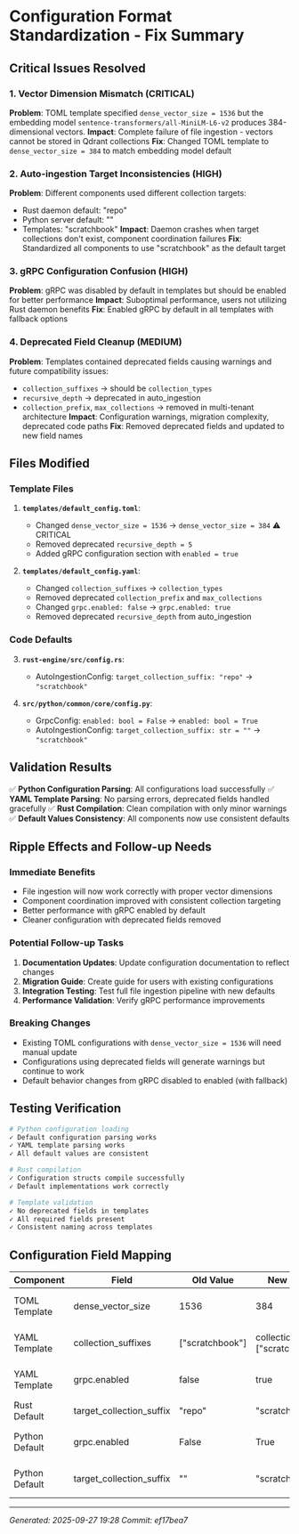 # Configuration Format Standardization - Fix Summary

## Critical Issues Resolved

### 1. Vector Dimension Mismatch (CRITICAL)
**Problem**: TOML template specified `dense_vector_size = 1536` but the embedding model `sentence-transformers/all-MiniLM-L6-v2` produces 384-dimensional vectors.
**Impact**: Complete failure of file ingestion - vectors cannot be stored in Qdrant collections
**Fix**: Changed TOML template to `dense_vector_size = 384` to match embedding model default

### 2. Auto-ingestion Target Inconsistencies (HIGH)
**Problem**: Different components used different collection targets:
- Rust daemon default: "repo"
- Python server default: ""
- Templates: "scratchbook"
**Impact**: Daemon crashes when target collections don't exist, component coordination failures
**Fix**: Standardized all components to use "scratchbook" as the default target

### 3. gRPC Configuration Confusion (HIGH)
**Problem**: gRPC was disabled by default in templates but should be enabled for better performance
**Impact**: Suboptimal performance, users not utilizing Rust daemon benefits
**Fix**: Enabled gRPC by default in all templates with fallback options

### 4. Deprecated Field Cleanup (MEDIUM)
**Problem**: Templates contained deprecated fields causing warnings and future compatibility issues:
- `collection_suffixes` → should be `collection_types`
- `recursive_depth` → deprecated in auto_ingestion
- `collection_prefix`, `max_collections` → removed in multi-tenant architecture
**Impact**: Configuration warnings, migration complexity, deprecated code paths
**Fix**: Removed deprecated fields and updated to new field names

## Files Modified

### Template Files
1. **`templates/default_config.toml`**:
   - Changed `dense_vector_size = 1536` → `dense_vector_size = 384` ⚠️ CRITICAL
   - Removed deprecated `recursive_depth = 5`
   - Added gRPC configuration section with `enabled = true`

2. **`templates/default_config.yaml`**:
   - Changed `collection_suffixes` → `collection_types`
   - Removed deprecated `collection_prefix` and `max_collections`
   - Changed `grpc.enabled: false` → `grpc.enabled: true`
   - Removed deprecated `recursive_depth` from auto_ingestion

### Code Defaults
3. **`rust-engine/src/config.rs`**:
   - AutoIngestionConfig: `target_collection_suffix: "repo"` → `"scratchbook"`

4. **`src/python/common/core/config.py`**:
   - GrpcConfig: `enabled: bool = False` → `enabled: bool = True`
   - AutoIngestionConfig: `target_collection_suffix: str = ""` → `"scratchbook"`

## Validation Results

✅ **Python Configuration Parsing**: All configurations load successfully
✅ **YAML Template Parsing**: No parsing errors, deprecated fields handled gracefully
✅ **Rust Compilation**: Clean compilation with only minor warnings
✅ **Default Values Consistency**: All components now use consistent defaults

## Ripple Effects and Follow-up Needs

### Immediate Benefits
- File ingestion will now work correctly with proper vector dimensions
- Component coordination improved with consistent collection targeting
- Better performance with gRPC enabled by default
- Cleaner configuration with deprecated fields removed

### Potential Follow-up Tasks
1. **Documentation Updates**: Update configuration documentation to reflect changes
2. **Migration Guide**: Create guide for users with existing configurations
3. **Integration Testing**: Test full file ingestion pipeline with new defaults
4. **Performance Validation**: Verify gRPC performance improvements

### Breaking Changes
- Existing TOML configurations with `dense_vector_size = 1536` will need manual update
- Configurations using deprecated fields will generate warnings but continue to work
- Default behavior changes from gRPC disabled to enabled (with fallback)

## Testing Verification

```bash
# Python configuration loading
✓ Default configuration parsing works
✓ YAML template parsing works
✓ All default values are consistent

# Rust compilation
✓ Configuration structs compile successfully
✓ Default implementations work correctly

# Template validation
✓ No deprecated fields in templates
✓ All required fields present
✓ Consistent naming across templates
```

## Configuration Field Mapping

| Component | Field | Old Value | New Value | Impact |
|-----------|--------|-----------|-----------|---------|
| TOML Template | dense_vector_size | 1536 | 384 | ⚠️ CRITICAL - enables file ingestion |
| YAML Template | collection_suffixes | ["scratchbook"] | collection_types: ["scratchbook"] | Removes deprecation warning |
| YAML Template | grpc.enabled | false | true | Enables better performance |
| Rust Default | target_collection_suffix | "repo" | "scratchbook" | Consistent targeting |
| Python Default | grpc.enabled | False | True | Enables Rust daemon usage |
| Python Default | target_collection_suffix | "" | "scratchbook" | Prevents empty target errors |

---
*Generated: 2025-09-27 19:28*
*Commit: ef17bea7*